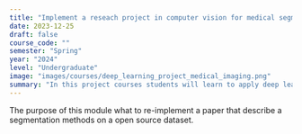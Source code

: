 ```yaml
---
title: "Implement a reseach project in computer vision for medical segmentation"
date: 2023-12-25
draft: false
course_code: ""
semester: "Spring"
year: "2024"
level: "Undergraduate"
image: "images/courses/deep_learning_project_medical_imaging.png"
summary: "In this project courses students will learn to apply deep learning based method to medical imaging dataset."
---
```





The purpose of this module what to re-implement a paper that describe a segmentation methods on a open source dataset.


